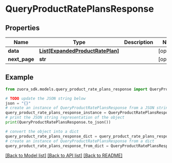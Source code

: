 # QueryProductRatePlansResponse



## Properties

Name | Type | Description | Notes
------------ | ------------- | ------------- | -------------
**data** | [**List[ExpandedProductRatePlan]**](ExpandedProductRatePlan.md) |  | [optional] 
**next_page** | **str** |  | [optional] 

## Example

```python
from zuora_sdk.models.query_product_rate_plans_response import QueryProductRatePlansResponse

# TODO update the JSON string below
json = "{}"
# create an instance of QueryProductRatePlansResponse from a JSON string
query_product_rate_plans_response_instance = QueryProductRatePlansResponse.from_json(json)
# print the JSON string representation of the object
print(QueryProductRatePlansResponse.to_json())

# convert the object into a dict
query_product_rate_plans_response_dict = query_product_rate_plans_response_instance.to_dict()
# create an instance of QueryProductRatePlansResponse from a dict
query_product_rate_plans_response_from_dict = QueryProductRatePlansResponse.from_dict(query_product_rate_plans_response_dict)
```
[[Back to Model list]](../README.md#documentation-for-models) [[Back to API list]](../README.md#documentation-for-api-endpoints) [[Back to README]](../README.md)



